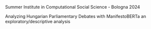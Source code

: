 Summer Institute in Computational Social Science - Bologna 2024

Analyzing Hungarian Parliamentary Debates with ManifestoBERTa
an exploratory/descriptive analysis

